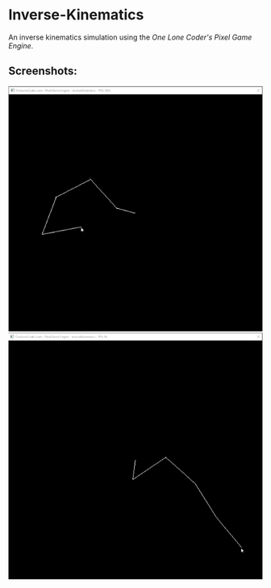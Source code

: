 # Inverse-Kinematics
An inverse kinematics simulation using the _One Lone Coder's Pixel Game Engine_.

## Screenshots:
![1](https://github.com/T0nd0Tara/Inverse-Kinematics/blob/master/Screenshots/Screenshot%202022-01-25%20110643.png?raw=true)
![2](https://github.com/T0nd0Tara/Inverse-Kinematics/blob/master/Screenshots/Screenshot%202022-01-25%20110732.png?raw=true)
